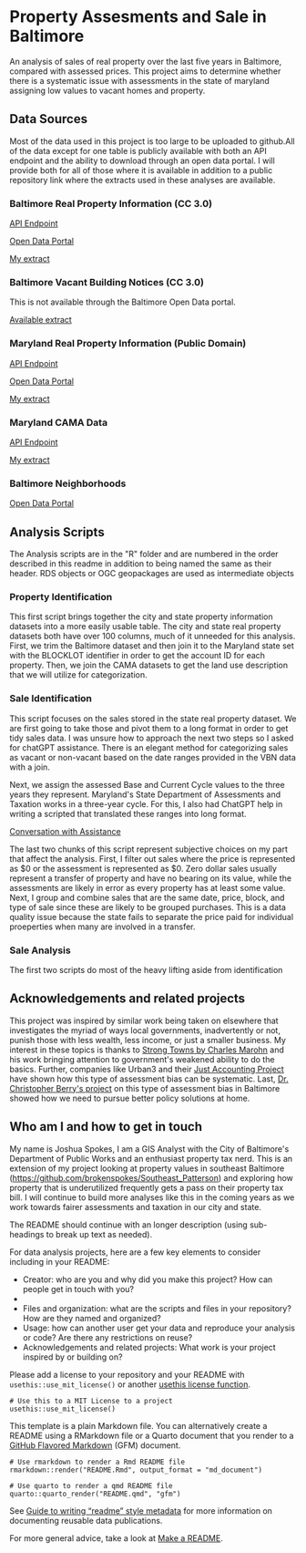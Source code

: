 # Property Assesments and Sale in Baltimore

An analysis of sales of real property over the last five years in Baltimore, compared
with assessed prices. This project aims to determine whether there is a systematic
issue with assessments in the state of maryland assigning low values to vacant homes
and property.

## Data Sources

Most of the data used in this project is too large to be uploaded to github.All of
the data except for one table is publicly available with both an API endpoint
and the ability to download through an open data portal. I will provide both for
all of those where it is available in addition to a public repository link where
the extracts used in these analyses are available.

### Baltimore Real Property Information (CC 3.0)

[API Endpoint](https://geodata.baltimorecity.gov/egis/rest/services/CityView/Realproperty_OB/FeatureServer/0)

[Open Data Portal](https://data.baltimorecity.gov/datasets/baltimore::real-property-information-2/about)

[My extract](https://doi.org/10.5281/zenodo.14498393)

### Baltimore Vacant Building Notices (CC 3.0)

This is not available through the Baltimore Open Data portal.

[Available extract](https://doi.org/10.5281/zenodo.14497481)

### Maryland Real Property Information (Public Domain)

[API Endpoint](https://geodata.md.gov/imap/rest/services/PlanningCadastre/MD_ParcelBoundaries/MapServer/0)

[Open Data Portal](https://opendata.maryland.gov/Business-and-Economy/Maryland-Real-Property-Assessments_Hidden-Property/ed4q-f8tm/about_data)

[My extract](https://doi.org/10.5281/zenodo.14498401)

### Maryland CAMA Data

[API Endpoint](https://geodata.md.gov/imap/rest/services/PlanningCadastre/MD_ComputerAssistedMassAppraisal/MapServer)

[My extract](https://doi.org/10.5281/zenodo.14498436)

### Baltimore Neighborhoods

[Open Data Portal](https://data.baltimorecity.gov/datasets/baltimore::neighborhood-statistical-area-nsa-boundaries/about)

## Analysis Scripts

The Analysis scripts are in the "R" folder and are numbered in the order described
in this readme in addition to being named the same as their header. RDS objects or
OGC geopackages are used as intermediate objects 

### Property Identification

This first script brings together the city and state property information datasets
into a more easily usable table. The city and state real property datasets both have
over 100 columns, much of it unneeded for this analysis. First, we trim the Baltimore
dataset and then join it to the Maryland state set with the BLOCKLOT identifier in
order to get the account ID for each property. Then, we join the CAMA datasets to
get the land use description that we will utilize for categorization.

### Sale Identification

This script focuses on the sales stored in the state real property dataset. We are
first going to take those and pivot them to a long format in order to get tidy sales
data. I was unsure how to approach the next two steps so I asked for chatGPT assistance.
There is an elegant method for categorizing sales as vacant or non-vacant based on
the date ranges provided in the VBN data with a join.

Next, we assign the assessed Base and Current Cycle values to the three years they
represent. Maryland's State Department of Assessments and Taxation works in a three-year
cycle. For this, I also had ChatGPT help in writing a scripted that translated these
ranges into long format.

[Conversation with Assistance](https://chatgpt.com/share/675f4586-a0cc-8010-8570-52b9856d12c8)

The last two chunks of this script represent subjective choices on my part that affect
the analysis. First, I filter out sales where the price is represented as $0 or the
assessment is represented as $0. Zero dollar sales usually represent a transfer of
property and have no bearing on its value, while the assessments are likely in error
as every property has at least some value. Next, I group and combine sales that are
the same date, price, block, and type of sale since these are likely to be grouped
purchases. This is a data quality issue because the state fails to separate the price
paid for individual proeperties when many are involved in a transfer.

### Sale Analysis

The first two scripts do most of the heavy lifting aside from identification

## Acknowledgements and related projects

This project was inspired by similar work being taken on elsewhere that investigates
the myriad of ways local governments, inadvertently or not, punish those with less
wealth, less income, or just a smaller business. My interest in these topics is thanks
to [Strong Towns by Charles Marohn](https://www.strongtowns.org/) and his work bringing
attention to government's weakened ability to do the basics. Further, companies like
Urban3 and their [Just Accounting Project](https://www.justaccounting.org/) have shown how this type of assessment bias
can be systematic. Last, [Dr. Christopher Berry's project](https://s3.us-east-2.amazonaws.com/propertytaxdata.uchicago.edu/nationwide_reports/web/Baltimore%20city_Maryland.html#5_who_is_over-assessed) on this type of assessment
bias in Baltimore showed how we need to pursue better policy solutions at home. 


## Who am I and how to get in touch

My name is Joshua Spokes, I am a GIS Analyst with the City of Baltimore's Department
of Public Works and an enthusiast property tax nerd. This is an extension of my project
looking at property values in southeast Baltimore (https://github.com/brokenspokes/Southeast_Patterson)
and exploring how property that is underutilized frequently gets a pass on their
property tax bill. I will continue to build more analyses like this in the coming
years as we work towards fairer assessments and taxation in our city and state.

The README should continue with an longer description (using sub-headings to break up text as needed).

For data analysis projects, here are a few key elements to consider including in your README:

- Creator: who are you and why did you make this project? How can people get in touch with you?
- 
- Files and organization: what are the scripts and files in your repository? How are they named and organized?
- Usage: how can another user get your data and reproduce your analysis or code? Are there any restrictions on reuse?
- Acknowledgements and related projects: What work is your project inspired by or building on?

Please add a license to your repository and your README with `usethis::use_mit_license()` or another [usethis license function](https://usethis.r-lib.org/reference/licenses.html).

```{r, eval=FALSE}
# Use this to a MIT License to a project 
usethis::use_mit_license()
```

This template is a plain Markdown file. You can alternatively create a README using a RMarkdown file or a Quarto document that you render to a [GitHub Flavored Markdown](https://quarto.org/docs/output-formats/gfm.html) (GFM) document.

```{r, eval=FALSE}
# Use rmarkdown to render a Rmd README file
rmarkdown::render("README.Rmd", output_format = "md_document")

# Use quarto to render a qmd README file
quarto::quarto_render("README.qmd", "gfm")
```

See [Guide to writing “readme” style metadata](https://data.research.cornell.edu/data-management/sharing/readme/) for more information on documenting reusable data publications.

For more general advice, take a look at [Make a README](https://www.makeareadme.com/).

